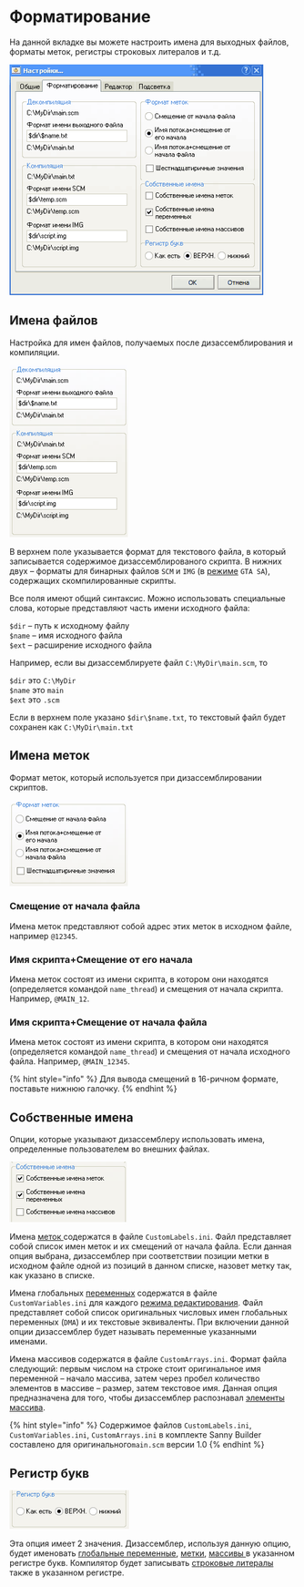 # Форматирование

На данной вкладке вы можете настроить имена для выходных файлов, форматы меток, регистры строковых литералов и т.д.

![](../../.gitbook/assets/nastroiki_1.png)

## Имена файлов

Настройка для имен файлов, получаемых после дизассемблирования и компиляции. 

![](../../.gitbook/assets/nastroiki_2.png)

В верхнем поле указывается формат для текстового файла, в который записывается содержимое дизассемблированого скрипта. В нижних двух – форматы для бинарных файлов `SCM` и `IMG` \(в [режиме](../../edit-modes.md) `GTA SA`\), содержащих скомпилированные скрипты. 

Все поля имеют общий синтаксис. Можно использовать специальные слова, которые представляют часть имени исходного файла:

`$dir` – путь к исходному файлу   
`$name` – имя исходного файла  
`$ext` – расширение исходного файла

Например, если вы дизассемблируете файл `C:\MyDir\main.scm`, то

`$dir` это `C:\MyDir`   
`$name` это `main`   
`$ext` это `.scm` 

Если в верхнем поле указано `$dir\$name.txt`, то текстовый файл будет сохранен как `C:\MyDir\main.txt`

## Имена меток

Формат меток, который используется при дизассемблировании скриптов.

![](../../.gitbook/assets/format02.gif)

### Смещение от начала файла

Имена меток представляют собой адрес этих меток в исходном файле, например `@12345`.

### Имя скрипта+Смещение от его начала

Имена меток состоят из имени скрипта, в котором они находятся \(определяется командой `name_thread`\) и смещения от начала скрипта. Например, `@MAIN_12`.

### Имя скрипта+Смещение от начала файла

Имена меток состоят из имени скрипта, в котором они находятся \(определяется командой `name_thread`\) и смещения от начала исходного файла. Например, `@MAIN_12345`.

{% hint style="info" %}
Для вывода смещений в 16-ричном формате, поставьте нижнюю галочку. 
{% endhint %}

## Собственные имена

Опции, которые указывают дизассемблеру использовать имена, определенные пользователем во внешних файлах.

![](../../.gitbook/assets/format03.gif)

Имена [меток ](../../coding/data-types.md#metki)содержатся в файле `CustomLabels.ini`. Файл представляет собой список имен меток и их смещений от начала файла. Если данная опция выбрана, дизассемблер при соответствии позиции метки в исходном файле одной из позиций в данном списке, назовет метку так, как указано в списке. 

Имена глобальных [переменных](../../coding/variables.md#globalnye-peremennye) содержатся в файле `CustomVariables.ini` для каждого [режима редактирования](../../edit-modes.md). Файл представляет собой список оригинальных числовых имен глобальных переменных \(`DMA`\) и их текстовые эквиваленты. При включении данной опции дизассемблер будет называть переменные указанными именами.

Имена массивов содержатся в файле `CustomArrays.ini`. Формат файла следующий: первым числом на строке стоит оригинальное имя переменной – начало массива, затем через пробел количество элементов в массиве – размер, затем текстовое имя. Данная опция предназначена для того, чтобы дизассемблер распознавал [элементы массива](../../coding/arrays.md#ispolzovanie-celochislennykh-konstant).

{% hint style="info" %}
Содержимое файлов `CustomLabels.ini`, `CustomVariables.ini`, `CustomArrays.ini` в комплекте Sanny Builder составлено для оригинального`main.scm` версии 1.0
{% endhint %}

## Регистр букв

![](../../.gitbook/assets/format04.gif)

Эта опция имеет 2 значения. Дизассемблер, используя данную опцию, будет именовать [глобальные переменные](../../coding/variables.md#globalnye-peremennye), [метки](../../coding/data-types.md#metki), [массивы ](../../coding/arrays.md)в указанном регистре букв. Компилятор будет записывать [строковые литералы](../../coding/data-types.md#strokovye-literaly) также в указанном регистре.

